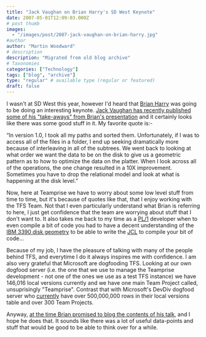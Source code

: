```yaml
---
title: "Jack Vaughan on Brian Harry's SD West Keynote"
date: 2007-05-01T12:09:03.000Z
# post thumb
images:
  - "/images/post/2007-jack-vaughan-on-brian-harry.jpg"
#author
author: "Martin Woodward"
# description
description: "Migrated from old blog archive"
# Taxonomies
categories: ["Technology"]
tags: ["blog", "archive"]
type: "regular" # available type (regular or featured)
draft: false
---
```


I wasn't at SD West this year, however I'd heard that [Brian Harry](http://blogs.msdn.com/bharry/default.aspx) was going to be doing an interesting keynote.  [Jack Vaughan has recently published some of his "take-aways" from Brian's presentation](http://www.theserverside.net/news/thread.tss?thread_id=45195) and it certainly looks like there was some good stuff in it.  My favorite quote is:-  

“In version 1.0, I took all my paths and sorted them. Unfortunately, if I was to access all of the files in a folder, I end up seeking dramatically more because of interleaving in all of the subtrees. We went back to looking at what order we want the data to be on the disk to give us a geometric pattern as to how to optimize the data on the platter. When I look across all of the operations, the one change resulted in a 10X improvement. Sometimes you have to drop the relational model and look at what is happening at the disk level.” 

Now, here at Teamprise we have to worry about some low level stuff from time to time, but it's because of quotes like that, that I enjoy working with the TFS Team.  Not that I even particularly understand what Brian is referring to here, I just get confidence that the team are worrying about stuff that I don't want to.  It also takes me back to my time as a [PL/1](http://en.wikipedia.org/wiki/PL/I) developer when to even compile a bit of code you had to have a decent understanding of the [IBM 3390 disk geometry](http://sdisw.com/vm/dasd_capacity.html) to be able to write the [JCL](http://en.wikipedia.org/wiki/Job_Control_Language) to compile your bit of code... 

Because of my job, I have the pleasure of talking with many of the people behind TFS, and everytime I do it always inspires me with confidence.  I am also very grateful that Microsoft are dogfooding TFS.  Looking at our own dogfood server (i.e. the one that we use to manage the Teamprise development - not one of the ones we use as a test TFS instance) we have 146,016 local versions currently and we have one main Team Project called, unsuprisingly "Teamprise".  Contrast that with Microsoft's DevDiv dogfood server who [currently](http://blogs.msdn.com/bharry/archive/2007/04/18/april-devdiv-dogfood-statistics.aspx) have over 500,000,000 rows in their local versions table and over 300 Team Projects. 

Anyway, [at the time Brian promised to blog the contents of his talk](http://blogs.msdn.com/bharry/archive/2007/03/23/sd-west-and-the-jolt-awards.aspx), and I hope he does that.  It sounds like there was a lot of useful data-points and stuff that would be good to be able to think over for a while.